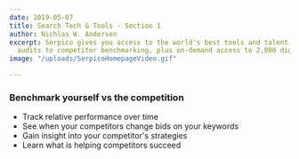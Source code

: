 ```yaml
---
date: 2019-05-07
title: Search Tech & Tools - Section 1
author: Nichlas W. Andersen
excerpt: Serpico gives you access to the world's best tools and talent - from real-time
  audits to competitor benchmarking, plus on-demand access to 2,000 digital specialists
image: "/uploads/SerpicoHomepageVideo.gif"

---
```

### Benchmark yourself vs the competition

* Track relative performance over time
* See when your competitors change bids on your keywords
* Gain insight into your competitor's strategies
* Learn what is helping competitors succeed